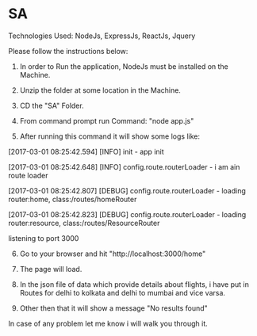 # SA



Technologies Used: NodeJs, ExpressJs, ReactJs, Jquery



Please follow the instructions below:

1. In order to Run the application, NodeJs must be installed on the Machine.

2. Unzip the folder at some location in the Machine.

3. CD the "SA" Folder.

4. From command prompt run Command:  "node app.js"

5. After running this command it will show some logs like:

[2017-03-01 08:25:42.594] [INFO] init - app init

[2017-03-01 08:25:42.648] [INFO] config.route.routerLoader - i am ain route loader

[2017-03-01 08:25:42.807] [DEBUG] config.route.routerLoader - loading router:home, class:/routes/homeRouter

[2017-03-01 08:25:42.823] [DEBUG] config.route.routerLoader - loading router:resource, class:/routes/ResourceRouter

listening to port 3000



6. Go to your browser and hit "http://localhost:3000/home"

7. The page will load.

8. In the json file of data which provide details about flights, i have put in Routes for delhi to kolkata and delhi to mumbai and vice varsa.

9. Other then that it will show a message "No results found"



In case of any problem let me know i will walk you through it.

